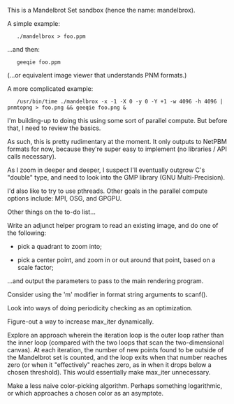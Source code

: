 This is a Mandelbrot Set sandbox (hence the name: mandelbrox).

A simple example:
```
   ./mandelbrox > foo.ppm
```
...and then:
```
   geeqie foo.ppm
```
(...or equivalent image viewer that understands PNM formats.)

A more complicated example:
```
   /usr/bin/time ./mandelbrox -x -1 -X 0 -y 0 -Y +1 -w 4096 -h 4096 | pnmtopng > foo.png && geeqie foo.png &
```
I'm building-up to doing this using some sort of parallel compute.
But before that, I need to review the basics.

As such, this is pretty rudimentary at the moment.  It only outputs to
NetPBM formats for now, because they're super easy to implement (no
libraries / API calls necessary).

As I zoom in deeper and deeper, I suspect I'll eventually outgrow C's
"double" type, and need to look into the GMP library (GNU
Multi-Precision).

I'd also like to try to use pthreads.  Other goals in the parallel
compute options include: MPI, OSG, and GPGPU.

Other things on the to-do list...

Write an adjunct helper program to read an existing image, and do one
of the following:

 - pick a quadrant to zoom into;

 - pick a center point, and zoom in or out around that point, based on
   a scale factor;

...and output the parameters to pass to the main rendering program.

Consider using the 'm' modifier in format string arguments to scanf().

Look into ways of doing periodicity checking as an optimization.

Figure-out a way to increase max_iter dynamically.

Explore an approach wherein the iteration loop is the outer loop
rather than the inner loop (compared with the two loops that scan the
two-dimensional canvas).  At each iteration, the number of new points
found to be outside of the Mandelbrot set is counted, and the loop
exits when that number reaches zero (or when it "effectively" reaches
zero, as in when it drops below a chosen threshold).  This would
essentially make max_iter unnecessary.

Make a less naive color-picking algorithm.  Perhaps something
logarithmic, or which approaches a chosen color as an asymptote.

